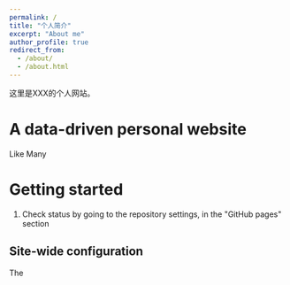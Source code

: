```yaml
---
permalink: /
title: "个人简介"
excerpt: "About me"
author_profile: true
redirect_from: 
  - /about/
  - /about.html
---
```


这里是XXX的个人网站。

A data-driven personal website
======
Like 
Many 

Getting started
======
1. Check status by going to the repository settings, in the "GitHub pages" section

Site-wide configuration
------
The
